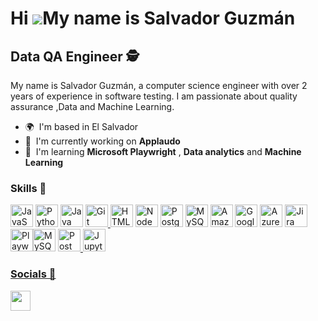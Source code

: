 Hi ![](https://user-images.githubusercontent.com/18350557/176309783-0785949b-9127-417c-8b55-ab5a4333674e.gif)My name is Salvador Guzmán
=======================================================================================================================================

Data QA Engineer 🕵
-----------

My name is Salvador Guzmán, a computer science engineer with over 2 years of experience in software testing. I am passionate about quality assurance ,Data and Machine Learning.

* 🌍  I'm based in El Salvador
* 🚀  I'm currently working on **Applaudo**
* 🧠  I'm learning **Microsoft Playwright** , **Data analytics** and **Machine Learning**

### Skills 🤹‍


<p align="left">
<a href="https://developer.mozilla.org/en-US/docs/Web/JavaScript" target="_blank" rel="noreferrer"><img src="https://raw.githubusercontent.com/danielcranney/readme-generator/main/public/icons/skills/javascript-colored.svg" width="36" height="36" alt="JavaScript" /></a>
<a href="https://www.python.org/" target="_blank" rel="noreferrer"><img src="https://raw.githubusercontent.com/danielcranney/readme-generator/main/public/icons/skills/python-colored.svg" width="36" height="36" alt="Python" /></a>
<a href="https://www.java.com/" target="_blank" rel="noreferrer"><img src="https://raw.githubusercontent.com/danielcranney/readme-generator/main/public/icons/skills/java-colored.svg" width="36" height="36" alt="Java" /></a>
<a href="https://git-scm.com/" target="_blank" rel="noreferrer"><img src="https://raw.githubusercontent.com/danielcranney/readme-generator/main/public/icons/skills/git-colored.svg" width="36" height="36" alt="Git" />
<a href="https://developer.mozilla.org/en-US/docs/Glossary/HTML5" target="_blank" rel="noreferrer"><img src="https://raw.githubusercontent.com/danielcranney/readme-generator/main/public/icons/skills/html5-colored.svg" width="36" height="36" alt="HTML5" /></a>
<a href="https://nodejs.org/en/" target="_blank" rel="noreferrer"><img src="https://raw.githubusercontent.com/danielcranney/readme-generator/main/public/icons/skills/nodejs-colored.svg" width="36" height="36" alt="NodeJS" /></a>
<a href="https://www.postgresql.org/" target="_blank" rel="noreferrer"><img src="https://raw.githubusercontent.com/danielcranney/readme-generator/main/public/icons/skills/postgresql-colored.svg" width="36" height="36" alt="PostgreSQL" /></a>
<a href="https://www.mysql.com/" target="_blank" rel="noreferrer"><img src="https://raw.githubusercontent.com/danielcranney/readme-generator/main/public/icons/skills/mysql-colored.svg" width="36" height="36" alt="MySQL" /></a>
<a href="https://aws.amazon.com" target="_blank" rel="noreferrer"><img src="https://raw.githubusercontent.com/danielcranney/readme-generator/main/public/icons/skills/aws-colored.svg" width="36" height="36" alt="Amazon Web Services" /></a>
<a href="https://cloud.google.com/" target="_blank" rel="noreferrer"><img src="https://raw.githubusercontent.com/danielcranney/readme-generator/main/public/icons/skills/googlecloud-colored.svg" width="36" height="36" alt="Google Cloud" /></a>
<a href="https://azure.microsoft.com/" target="_blank" rel="noreferrer"><img src="https://www.svgrepo.com/show/448274/azure.svg" width="36" height="36" alt="Azure" /></a>
<a href="https://www.atlassian.com/software/jira" target="_blank" rel="noreferrer"><img src="https://www.svgrepo.com/show/452241/jira.svg" width="36" height="36" alt="Jira" /></a>
<a href="https://playwright.dev/" target="_blank" rel="noreferrer"><img src="https://mcr.microsoft.com/api/v1/catalog/productimage/6b0a4367bdeab10995bc239278f04c68c10e48adbec15e799e01909a0d66dcb9" width="36" height="36" alt="Playwright"/><a href="https://www.mysql.com/" target="_blank" rel="noreferrer"><img src="https://raw.githubusercontent.com/danielcranney/readme-generator/main/public/icons/skills/mysql-colored.svg" width="36" height="36" alt="MySQL" /></a>
<a href="https://www.getpostman.com/" target="_blank" rel="noreferrer"><img src="https://www.svgrepo.com/show/354202/postman-icon.svg" width="36" height="36" alt="Postman" /> </a>
<a href="https://jupyter.org/" target="_blank" rel="noreferrer"><img src="https://www.svgrepo.com/show/353949/jupyter.svg" width="36" height="36" alt="Jupyter Notebook" />

</p>


### Socials 💼

<p align="left"> 
    <a href="https://www.github.com/later " target="_blank" rel="noreferrer"> 
         <a href="https://www.linkedin.com/in/salvador-guzman/" target="_blank" rel="noreferrer"> 
            <picture> <source media="(prefers-color-scheme: dark)" srcset="https://raw.githubusercontent.com/danielcranney/readme-generator/main/public/icons/socials/linkedin-dark.svg" /> 
            <source media="(prefers-color-scheme: light)" srcset="https://raw.githubusercontent.com/danielcranney/readme-generator/main/public/icons/socials/linkedin.svg" /> 
            <img src="https://raw.githubusercontent.com/danielcranney/readme-generator/main/public/icons/socials/linkedin.svg" width="32" height="32" /> </picture> </a> <a href="https://www.x.com/later " target="_blank" rel="noreferrer"> <picture> <source media="(prefers-color-scheme: dark)" srcset="https://raw.githubusercontent.com/danielcranney/readme-generator/main/public/icons/socials/twitter-dark.svg" /></p>
